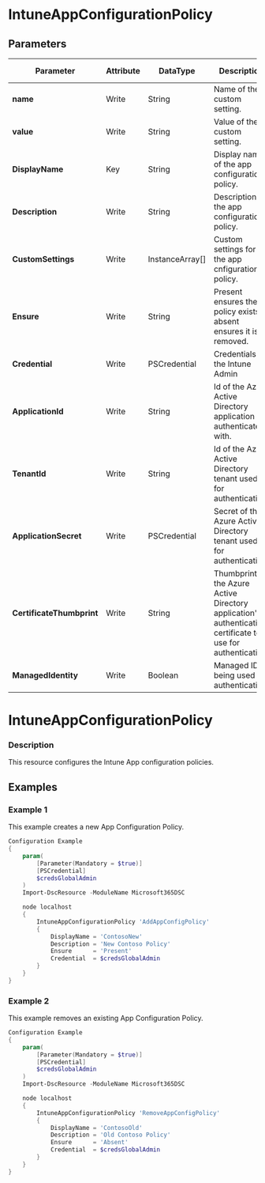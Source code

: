 ﻿# IntuneAppConfigurationPolicy

## Parameters

| Parameter | Attribute | DataType | Description | Allowed Values |
| --- | --- | --- | --- | --- |
| **name** | Write | String | Name of the custom setting. ||
| **value** | Write | String | Value of the custom setting. ||
| **DisplayName** | Key | String | Display name of the app configuration policy. ||
| **Description** | Write | String | Description of the app configuration policy. ||
| **CustomSettings** | Write | InstanceArray[] | Custom settings for the app cnfiguration policy. ||
| **Ensure** | Write | String | Present ensures the policy exists, absent ensures it is removed. |Present, Absent|
| **Credential** | Write | PSCredential | Credentials of the Intune Admin ||
| **ApplicationId** | Write | String | Id of the Azure Active Directory application to authenticate with. ||
| **TenantId** | Write | String | Id of the Azure Active Directory tenant used for authentication. ||
| **ApplicationSecret** | Write | PSCredential | Secret of the Azure Active Directory tenant used for authentication. ||
| **CertificateThumbprint** | Write | String | Thumbprint of the Azure Active Directory application's authentication certificate to use for authentication. ||
| **ManagedIdentity** | Write | Boolean | Managed ID being used for authentication. ||


# IntuneAppConfigurationPolicy

### Description

This resource configures the Intune App configuration policies.

## Examples

### Example 1

This example creates a new App Configuration Policy.

```powershell
Configuration Example
{
    param(
        [Parameter(Mandatory = $true)]
        [PSCredential]
        $credsGlobalAdmin
    )
    Import-DscResource -ModuleName Microsoft365DSC

    node localhost
    {
        IntuneAppConfigurationPolicy 'AddAppConfigPolicy'
        {
            DisplayName = 'ContosoNew'
            Description = 'New Contoso Policy'
            Ensure      = 'Present'
            Credential  = $credsGlobalAdmin
        }
    }
}
```

### Example 2

This example removes an existing App Configuration Policy.

```powershell
Configuration Example
{
    param(
        [Parameter(Mandatory = $true)]
        [PSCredential]
        $credsGlobalAdmin
    )
    Import-DscResource -ModuleName Microsoft365DSC

    node localhost
    {
        IntuneAppConfigurationPolicy 'RemoveAppConfigPolicy'
        {
            DisplayName = 'ContosoOld'
            Description = 'Old Contoso Policy'
            Ensure      = 'Absent'
            Credential  = $credsGlobalAdmin
        }
    }
}
```

